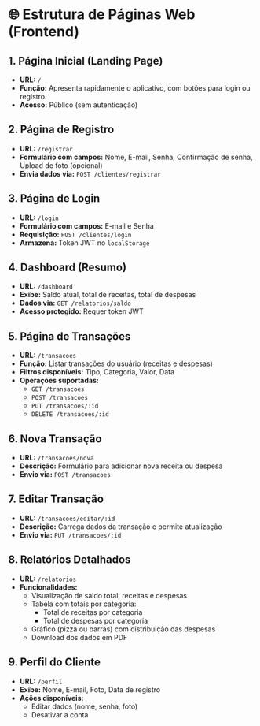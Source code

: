 # 🌐 Estrutura de Páginas Web (Frontend)

## 1. Página Inicial (Landing Page)
- **URL:** `/`
- **Função:** Apresenta rapidamente o aplicativo, com botões para login ou registro.
- **Acesso:** Público (sem autenticação)

## 2. Página de Registro
- **URL:** `/registrar`
- **Formulário com campos:** Nome, E-mail, Senha, Confirmação de senha, Upload de foto (opcional)
- **Envia dados via:** `POST /clientes/registrar`

## 3. Página de Login
- **URL:** `/login`
- **Formulário com campos:** E-mail e Senha
- **Requisição:** `POST /clientes/login`
- **Armazena:** Token JWT no `localStorage`

## 4. Dashboard (Resumo)
- **URL:** `/dashboard`
- **Exibe:** Saldo atual, total de receitas, total de despesas
- **Dados via:** `GET /relatorios/saldo`
- **Acesso protegido:** Requer token JWT

## 5. Página de Transações
- **URL:** `/transacoes`
- **Função:** Listar transações do usuário (receitas e despesas)
- **Filtros disponíveis:** Tipo, Categoria, Valor, Data
- **Operações suportadas:**
  - `GET /transacoes`
  - `POST /transacoes`
  - `PUT /transacoes/:id`
  - `DELETE /transacoes/:id`

## 6. Nova Transação
- **URL:** `/transacoes/nova`
- **Descrição:** Formulário para adicionar nova receita ou despesa
- **Envio via:** `POST /transacoes`

## 7. Editar Transação
- **URL:** `/transacoes/editar/:id`
- **Descrição:** Carrega dados da transação e permite atualização
- **Envio via:** `PUT /transacoes/:id`

## 8. Relatórios Detalhados
- **URL:** `/relatorios`
- **Funcionalidades:**
  - Visualização de saldo total, receitas e despesas
  - Tabela com totais por categoria:
    - Total de receitas por categoria
    - Total de despesas por categoria
  - Gráfico (pizza ou barras) com distribuição das despesas
  - Download dos dados em PDF

## 9. Perfil do Cliente
- **URL:** `/perfil`
- **Exibe:** Nome, E-mail, Foto, Data de registro
- **Ações disponíveis:**
  - Editar dados (nome, senha, foto)
  - Desativar a conta